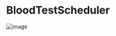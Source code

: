 # BloodTestScheduler

![image](https://github.com/user-attachments/assets/1329a629-41dd-4bc4-a35b-1ecbee5552f8)
